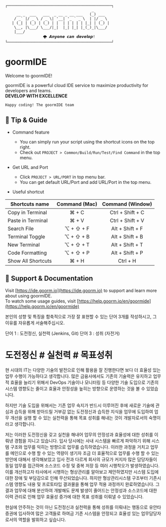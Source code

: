 ```
┌───────────────────────────────────────────────┐
                                       _       
     __ _  ___   ___  _ __ _ __ ___   (_) ___  
    / _` |/ _ \ / _ \| '__| '_ ` _ \  | |/ _ \ 
   | (_| | (_) | (_) | |  | | | | | |_| | (_) |
    \__, |\___/ \___/|_|  |_| |_| |_(_)_|\___/ 
    |___/                                      
			     🌩 𝘼𝙣𝙮𝙤𝙣𝙚 𝙘𝙖𝙣 𝙙𝙚𝙫𝙚𝙡𝙤𝙥!
└───────────────────────────────────────────────┘
```

# goormIDE
Welcome to goormIDE!

goormIDE is a powerful cloud IDE service to maximize productivity for developers and teams.  
**DEVELOP WITH EXCELLENCE**  

`Happy coding! The goormIDE team`


## 🔧 Tip & Guide

* Command feature
	* You can simply run your script using the shortcut icons on the top right.
	* Check out `PROJECT > Common/Build/Run/Test/Find Command` in the top menu.
	
* Get URL and Port
	* Click `PROJECT > URL/PORT` in top menu bar.
	* You can get default URL/Port and add URL/Port in the top menu.

* Useful shortcut
	
| Shortcuts name     | Command (Mac) | Command (Window) |
| ------------------ | :-----------: | :--------------: |
| Copy in Terminal   | ⌘ + C         | Ctrl + Shift + C |
| Paste in Terminal  | ⌘ + V         | Ctrl + Shift + V |
| Search File        | ⌥ + ⇧ + F     | Alt + Shift + F  |
| Terminal Toggle    | ⌥ + ⇧ + B     | Alt + Shift + B  |
| New Terminal       | ⌥ + ⇧ + T     | Alt + Shift + T  |
| Code Formatting    | ⌥ + ⇧ + P     | Alt + Shift + P  |
| Show All Shortcuts | ⌘ + H         | Ctrl + H         |

## 💬 Support & Documentation

Visit [https://ide.goorm.io](https://ide.goorm.io) to support and learn more about using goormIDE.  
To watch some usage guides, visit [https://help.goorm.io/en/goormide](https://help.goorm.io/en/goormide)

본인의 성향 및 특징을 함축적으로 가장 잘 표현할 수 있는 단어 3개를 작성하시고, 그 이유를 자유롭게 서술해주십시오.

단어 1 : 도전정신, 실천력 (Jenkins, Git)
단어 3 : 성취 (자전거)

# 도전정신 # 실천력 # 목표성취
현 시대의 IT는 다양한 기술의 발전으로 인해 활용을 잘 진행한다면 보다 더 효율성 있는 업무 수행이 가능하다고 생각합니다.
많은 금융사에서도 기존의 기술력은 유지하고 업무적 효율을 늘리기 위해서 DevOps 기술이나 모니터링 등
다양한 기술 도입으로 기존의 시스템 영향도는 줄이고 효율과 안정성을 높히는 방향으로 운영하는 것을 볼 수 있었습니다.

하지만 기술 도입을 위해서는 기존 업무 숙지가 반드시 이루어진 후에 새로운 기술에 관심과 습득을 위해 받아드릴 거부감 없는 도전정신과
습득한 지식을 업무에 도입하여 업무 개선을 실행 할 수 있는 실천력을 통해 목표 성취를 해내는 것이 개발자로서의 숙명이라고 생각합니다.

저는 이러한 도전정신을 갖고 실천을 해내어 업무의 안정성과 효율성에 대한 성취를 이뤄낸 경험을 지니고 있습니다.
입사 당시에는 사내 시스템을 빠르게 파악하기 위해 시스템 구조와 업무를 익히는 방향으로 업무를 습득하였습니다.
이러한 과정을 거치고 업무를 메인으로 수행 할 수 있는 역량이 생기자 조금 더 효율적으로 업무를 수행 할 수 있는 방안에 대해서 생각해보았고
입사 전과 다르게 회사의 규모가 커지자 많은 담당자들이 동일 업무를 접근하며 소스코드 수정 및 중복 저장 등 여러 시행착오가 발생하였습니다. 
이를 개선하고자 타사에서 시행하는 형상관리를 알아보고 제안하였지만 시스템 도입에 대한 장애 및 부담감으로 인해 무산되었습니다.
하지만 형상관리시스템 구조부터 기존시스템 영향도 내용 및 프로토타입 결과물을 통해 업무 적용 과정까지 완료하였습니다.
그 결과 업무에 대해 분산하여 개발해도 문제 발생이 줄어드는 안정성과 소스코드에 대한 이력 관리로 인해 업무 효율성 증가에 대한
목표 성취를 이뤄낼 수 있었습니다. 

현실에 안주하는 것이 아닌 도전정신과 실천력을 통해 성취를 이뤄내는 행동으로 유안타증권에 입사하여
많은 고객들로 하여금 기존 시스템을 안정되고 효율성 있는 업무담당자로서의 역할을 발휘하고 싶습니다.

